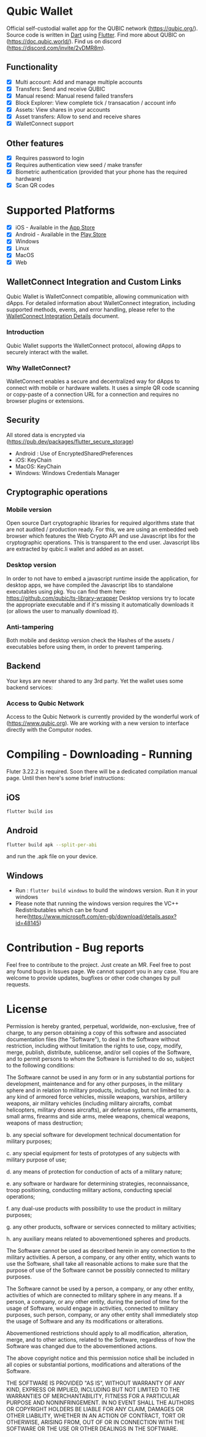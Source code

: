 # Qubic Wallet

Official self-custodial wallet app for the QUBIC network (https://qubic.org/).
Source code is written in [Dart](https://dart.dev) using [Flutter](https://flutter.dev).
Find more about QUBIC on (https://doc.qubic.world/).
Find us on discord (https://discord.com/invite/2vDMR8m).

## Functionality

- [x] Multi account: Add and manage multiple accounts
- [x] Transfers: Send and receive QUBIC
- [x] Manual resend: Manual resend failed transfers
- [x] Block Explorer: View complete tick / transacation / account info
- [x] Assets: View shares in your accounts
- [x] Asset transfers: Allow to send and receive shares
- [x] WalletConnect support

## Other features

- [x] Requires password to login
- [x] Requires authentication view seed / make transfer
- [x] Biometric authentication (provided that your phone has the required hardware)
- [x] Scan QR codes

# Supported Platforms

- [x] iOS - Available in the [App Store](https://apps.apple.com/us/app/qubic-wallet/id6502265811)
- [x] Android - Available in the [Play Store](https://play.google.com/store/apps/details?id=org.qubic.wallet)
- [x] Windows
- [x] Linux
- [x] MacOS
- [x] Web

## WalletConnect Integration and Custom Links 

Qubic Wallet is WalletConnect compatible, allowing communication with dApps. For detailed information about WalletConnect integration, including supported methods, events, and error handling, please refer to the [WalletConnect Integration Details](walletconnect.md) document. 

### Introduction

Qubic Wallet supports the WalletConnect protocol, allowing dApps to securely interact with the wallet.

### Why WalletConnect?

WalletConnect enables a secure and decentralized way for dApps to connect with mobile or hardware wallets. It uses a simple QR code scanning or copy-paste of a connection URL for a connection and requires no browser plugins or extensions.


## Security

All stored data is encrypted via (https://pub.dev/packages/flutter_secure_storage)

- Android : Use of EncryptedSharedPreferences
- iOS: KeyChain
- MacOS: KeyChain
- Windows: Windows Credentials Manager

## Cryptographic operations

### Mobile version

Open source Dart cryptographic libraries for required algorithms state that are not audited / production ready. For this, we are using an embedded web browser
which features the Web Crypto API and use Javascript libs for the cryptographic operations. This is transparent to the end user. Javascript libs are extracted by qubic.li wallet and added as an asset.

### Desktop version

In order to not have to embed a javascript runtime inside the application, for desktop apps, we have compiled the Javascript libs to standalone executables using pkg. You can find them here: https://github.com/qubic/ts-library-wrapper
Desktop versions try to locate the appropriate executable and if it's missing it automatically downloads it (or allows the user to manually download it).

### Anti-tampering

Both mobile and desktop version check the Hashes of the assets / executables before using them, in order to prevent tampering.

## Backend

Your keys are never shared to any 3rd party. Yet the wallet uses some backend services:

### Access to Qubic Network

Access to the Qubic Network is currently provided by the wonderful work of (https://www.qubic.org). We are working with a new version to interface directly with the Computor nodes.

# Compiling - Downloading - Running

Fluter 3.22.2 is required.
Soon there will be a dedicated compilation manual page. Until then here's some brief instructions:

## iOS

```bash
flutter build ios
```

## Android

```bash
flutter build apk --split-per-abi
```

and run the .apk file on your device.

## Windows

- Run : `flutter build windows` to build the windows version. Run it in your windows
- Please note that running the windows version requires the VC++ Redistributables which can be found here(https://www.microsoft.com/en-gb/download/details.aspx?id=48145)

# Contribution - Bug reports

Feel free to contribute to the project. Just create an MR. Feel free to post any found bugs in Issues page. We cannot support you in any case. You are welcome to provide updates, bugfixes or other code changes by pull requests.

# License

Permission is hereby granted, perpetual, worldwide, non-exclusive, free of charge, to any person obtaining a copy of this software and associated documentation files (the "Software"), to deal in the Software without restriction, including without limitation the rights to use, copy, modify, merge, publish, distribute, sublicense, and/or sell copies of the Software, and to permit persons to whom the Software is furnished to do so, subject to the following conditions:

The Software cannot be used in any form or in any substantial portions for development, maintenance and for any other purposes, in the military sphere and in relation to military products, including, but not limited to: a. any kind of armored force vehicles, missile weapons, warships, artillery weapons, air military vehicles (including military aircrafts, combat helicopters, military drones aircrafts), air defense systems, rifle armaments, small arms, firearms and side arms, melee weapons, chemical weapons, weapons of mass destruction;

b. any special software for development technical documentation for military purposes;

c. any special equipment for tests of prototypes of any subjects with military purpose of use;

d. any means of protection for conduction of acts of a military nature;

e. any software or hardware for determining strategies, reconnaissance, troop positioning, conducting military actions, conducting special operations;

f. any dual-use products with possibility to use the product in military purposes;

g. any other products, software or services connected to military activities;

h. any auxiliary means related to abovementioned spheres and products.

The Software cannot be used as described herein in any connection to the military activities. A person, a company, or any other entity, which wants to use the Software, shall take all reasonable actions to make sure that the purpose of use of the Software cannot be possibly connected to military purposes.

The Software cannot be used by a person, a company, or any other entity, activities of which are connected to military sphere in any means. If a person, a company, or any other entity, during the period of time for the usage of Software, would engage in activities, connected to military purposes, such person, company, or any other entity shall immediately stop the usage of Software and any its modifications or alterations.

Abovementioned restrictions should apply to all modification, alteration, merge, and to other actions, related to the Software, regardless of how the Software was changed due to the abovementioned actions.

The above copyright notice and this permission notice shall be included in all copies or substantial portions, modifications and alterations of the Software.

THE SOFTWARE IS PROVIDED "AS IS", WITHOUT WARRANTY OF ANY KIND, EXPRESS OR IMPLIED, INCLUDING BUT NOT LIMITED TO THE WARRANTIES OF MERCHANTABILITY, FITNESS FOR A PARTICULAR PURPOSE AND NONINFRINGEMENT. IN NO EVENT SHALL THE AUTHORS OR COPYRIGHT HOLDERS BE LIABLE FOR ANY CLAIM, DAMAGES OR OTHER LIABILITY, WHETHER IN AN ACTION OF CONTRACT, TORT OR OTHERWISE, ARISING FROM, OUT OF OR IN CONNECTION WITH THE SOFTWARE OR THE USE OR OTHER DEALINGS IN THE SOFTWARE.

